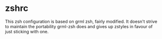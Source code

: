 zshrc
=====

This zsh configuration is based on grml zsh, fairly modified. It doesn't strive to maintain the portability grml-zsh does and gives up zstyles in favour of just sticking with one.
